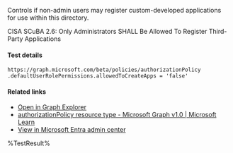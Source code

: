 Controls if non-admin users may register custom-developed applications for use within this directory.

CISA SCuBA 2.6: Only Administrators SHALL Be Allowed To Register Third-Party Applications

#### Test details
```
https://graph.microsoft.com/beta/policies/authorizationPolicy
.defaultUserRolePermissions.allowedToCreateApps = 'false'
```

#### Related links

- [Open in Graph Explorer](https://developer.microsoft.com/en-us/graph/graph-explorer?request=policies/authorizationPolicy&method=GET&version=beta&GraphUrl=https://graph.microsoft.com)
- [authorizationPolicy resource type - Microsoft Graph v1.0 | Microsoft Learn](https://learn.microsoft.com/en-us/graph/api/resources/authorizationpolicy)
- [View in Microsoft Entra admin center](https://portal.azure.com/#view/Microsoft_AAD_IAM/ActiveDirectoryMenuBlade/~/UserSettings)

<!--- Results --->
%TestResult%
